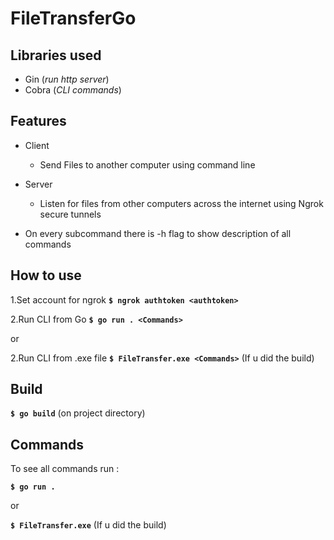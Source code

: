 # FileTransferGo

## Libraries used

* Gin (*run http server*)
* Cobra (*CLI commands*)

## Features 

* Client 
  * Send Files to another computer using command line
  
* Server
  * Listen for files from other computers across the internet using Ngrok secure tunnels
  
* On every subcommand there is -h flag to show description of all commands
  
## How to use


1.Set account for ngrok **```$ ngrok authtoken <authtoken> ```** 

2.Run CLI from Go **```$ go run . <Commands>```** 

or

2.Run CLI from .exe file **```$ FileTransfer.exe <Commands>```**  (If u did the build)

## Build

**```$ go build```** (on project directory)

## Commands

To see all commands run :

**```$ go run .```** 

or

**```$ FileTransfer.exe```** (If u did the build)

